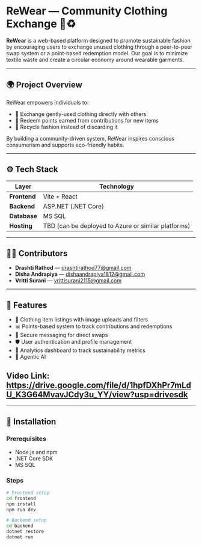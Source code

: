 # ReWear — Community Clothing Exchange 👕♻️

**ReWear** is a web-based platform designed to promote sustainable fashion by encouraging users to exchange unused clothing through a peer-to-peer swap system or a point-based redemption model. Our goal is to minimize textile waste and create a circular economy around wearable garments.

---

## 🌍 Project Overview

ReWear empowers individuals to:

- 🧥 Exchange gently-used clothing directly with others
- 🎯 Redeem points earned from contributions for new items
- 🔁 Recycle fashion instead of discarding it

By building a community-driven system, ReWear inspires conscious consumerism and supports eco-friendly habits.

---

## ⚙️ Tech Stack

| Layer         | Technology                     |
|---------------|--------------------------------|
| **Frontend**  | Vite + React                   |
| **Backend**   | ASP.NET (.NET Core)            |
| **Database**  | MS SQL                        |
| **Hosting**   | TBD (can be deployed to Azure or similar platforms) |

---

## 👩‍💻 Contributors

- **Drashti Rathod** — [drashtirathod77@gmail.com](mailto:drashtirathod77@gmail.com)
- **Disha Andrapiya** — [dishaandrapiya1812@gmail.com](mailto:dishaandrapiya1812@gmail.com)
- **Vritti Surani** — [vrittisurani2115@gmail.com](mailto:vrittisurani2115@gmail.com)

---

## 🚀 Features

- 🔄 Clothing item listings with image uploads and filters
- 📊 Points-based system to track contributions and redemptions
- 💬 Secure messaging for direct swaps
- 🛡️ User authentication and profile management
- 🧵 Analytics dashboard to track sustainability metrics
- 💬 Agentic AI

## Video Link: https://drive.google.com/file/d/1hpfDXhPr7mLdU_K3G64MvavJCdy3u_YY/view?usp=drivesdk

---

## 🧪 Installation

### Prerequisites
- Node.js and npm
- .NET Core SDK
- MS SQL

### Steps

```bash
# Frontend setup
cd frontend
npm install
npm run dev

# Backend setup
cd backend
dotnet restore
dotnet run
